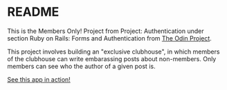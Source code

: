 # README

This is the Members Only! Project from Project: Authentication under section Ruby on Rails: Forms and Authentication from [The Odin Project](http://www.theodinproject.com/courses/ruby-on-rails/lessons/authentication).

This project involves building an "exclusive clubhouse", in which members of the clubhouse can write embarassing posts about non-members. Only members can see who the author of a given post is.

[See this app in action!](https://salty-mesa-44756.herokuapp.com/)
